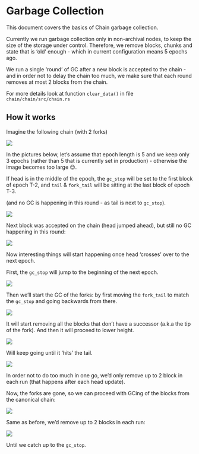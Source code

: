 # Garbage Collection

This document covers the basics of Chain garbage collection.

Currently we run garbage collection only in non-archival nodes,  to keep the
size of the storage under control. Therefore, we remove blocks, chunks and state
that is ‘old’ enough  - which in current configuration means 5 epochs ago.

We run a single ‘round’ of GC after a new block is accepted to the chain - and
in order not to delay the chain too much, we make sure that each round removes
at most 2 blocks from the chain.

For more details look at function `clear_data()` in file `chain/chain/src/chain.rs`

## How it works

Imagine the following chain (with 2 forks)

![](https://user-images.githubusercontent.com/1711539/195649805-e7997192-be3a-4bf0-992d-d35b2ad80847.png)

In the pictures below, let’s assume that epoch length is 5 and we keep only 3
epochs (rather than 5 that is currently set in production) - otherwise the image
becomes too large 😉.

If head is in the middle of the epoch, the `gc_stop` will be set to the first
block of epoch T-2, and `tail` & `fork_tail` will be sitting at the last block of
epoch T-3.

(and no GC is happening in this round - as tail is next to `gc_stop`).

![](https://user-images.githubusercontent.com/1711539/195649850-95dee667-b88b-4ef6-b08c-77a17b8d4ae2.png)

Next block was accepted on the chain (head jumped ahead), but still no GC
happening in this round:

![](https://user-images.githubusercontent.com/1711539/195649879-e29cc826-dfd8-4cbc-a66d-72e42202d26a.png)

Now interesting things will start happening once head ‘crosses’ over to the
next epoch.

First, the `gc_stop` will jump to the beginning of the next epoch.

![](https://user-images.githubusercontent.com/1711539/195649928-0401b221-b6b3-4986-8931-54fbdd1adda0.png)

Then we’ll start the GC of the forks: by first moving the `fork_tail` to match
the `gc_stop` and going backwards from there.

![](https://user-images.githubusercontent.com/1711539/195649966-dac6a4dd-f04b-4131-887a-58efe89d456a.png)

It will start removing all the blocks that don’t have a successor (a.k.a the tip
of the fork). And then it will proceed to lower height.

![](https://user-images.githubusercontent.com/1711539/195650003-90e1fde7-18a6-4343-b0dd-9a10a596f136.png)

Will keep going until it ‘hits’ the tail.

![](https://user-images.githubusercontent.com/1711539/195650059-dd6b3d30-7dd5-4324-8e65-80f955960c47.png)

In order not to do too much in one go, we’d only remove up to 2 block in each
run  (that happens after each head update).

Now, the forks are gone, so we can proceed with GCing of the blocks from
the canonical chain:

![](https://user-images.githubusercontent.com/1711539/195650101-dc6953a7-0d55-4db8-a78b-6a52310410b2.png)

Same as before, we’d remove up to 2 blocks in each run:

![](https://user-images.githubusercontent.com/1711539/195650127-b30865e1-d9c1-4950-8607-67d82a185b76.png)

Until we catch up to the `gc_stop`.
